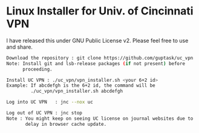 # Linux Installer for Univ. of Cincinnati VPN

I have released this under GNU Public License v2. Please feel free to 
use and share.

```bash
Download the repository : git clone https://github.com/guptask/uc_vpn
Note: Install git and lsb-release packages (if not present) before 
      proceeding.

Install UC VPN : ./uc_vpn/vpn_installer.sh <your 6+2 id>
Example: If abcdefgh is the 6+2 id, the command will be 
         ./uc_vpn/vpn_installer.sh abcdefgh

Log into UC VPN   : jnc --nox uc

Log out of UC VPN : jnc stop
Note : You might keep on seeing UC license on journal websites due to 
       delay in browser cache update.
```

